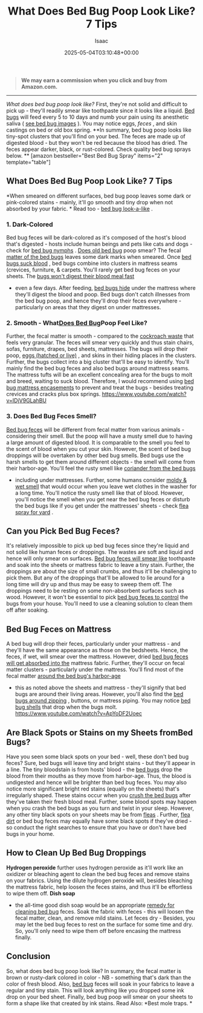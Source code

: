 ﻿---
author: Isaac
layout: post
title: What Does Bed Bug Poop Look Like? 7 Tips
date: '2025-05-04T03:10:48+00:00'
categories:
- Bed Bugs
- Guide
tags: []
slug: /what-does-bed-bug-poop-look-like/
lastmod: 2025-05-07T12:21:29+03:00
---
> **We may earn a commission when you click and buy from Amazon.com.**
>

---
*What does bed bug poop look like?*
First, they're not solid and difficult to pick up - they'll readily smear like toothpaste since it looks like a liquid.
[Bed bugs](https://nysipm.cornell.edu/whats-bugging-you/bed-bugs/bed-bug-faqs///)
will feed every 5 to 10 days and numb your pain using its anesthetic saliva (
[see bed bug images](https://pestpolicy.com/pictures-of-bed-bugs/)
). You may notice eggs,
*feces*
, and skin castings on bed or old box spring.
**In summary, bed bug poop looks like tiny-spot clusters that you'll find on your bed. The feces are made up of digested blood - but they won't be red because the blood has dried. The feces appear darker, black, or rust-colored. Check quality bed bug sprays below. **
[amazon bestseller="Best Bed Bug Spray" items="2" template="table"]
## What Does Bed Bug Poop Look Like? 7 Tips
*When smeared on different surfaces, bed bug poop leaves some dark or pink-colored stains - mainly, it'll go smooth and tiny drop when not absorbed by your fabric. *
Read too -
[bed bug look-a-like](https://pestpolicy.com/bugs-that-look-like-bed-bugs/)
.
### 1. Dark-Colored
Bed bug feces will be dark-colored as it's composed of the host's blood that's digested - hosts include human beings and pets like cats and dogs - check for
[bed bug nymphs](https://pestpolicy.com/baby-bed-bugs/)
.
[Does old bed bug](https://pestpolicy.com/does-lysol-kill-bed-bugs/)
poop smear? The fecal
[matter of the bed bugs](https://pestpolicy.com/best-bed-bug-steamer/)
leaves some dark marks when smeared. Once
[bed bugs suck blood](https://pestpolicy.com/best-bed-bug-spray/)
, bed bugs combine into clusters in mattress seams (crevices, furniture, & carpets.
You'll rarely get bed bug feces on your sheets. The
[bugs won't digest their blood meal fast](https://pestpolicy.com/how-to-get-rid-of-bed-bugs-fast/)
- even a few days. After feeding,
[bed bugs hide](https://pestpolicy.com/where-do-bed-bugs-hide/)
under the mattress where they'll digest the blood and poop.
Bed bugs don't catch illnesses from the bed bug poop, and hence they'll drop their feces everywhere - particularly on areas that they digest on under mattresses.
### 2. Smooth - What[Does Bed Bug](https://pestpolicy.com/does-bleach-kill-bed-bugs/)Poop Feel Like?
Further, the fecal matter is smooth - compared to the
[cockroach waste](https://pestpolicy.com/what-does-roach-poop-look-like/)
that feels very granular. The feces will smear very quickly and thus stain chairs, sofas, furniture, drapes, bed sheets, mattresses.
The bugs will drop their poop,
[eggs (hatched or live)](https://pestpolicy.com/bed-bug-eggs/)
, and skins in their hiding places in the clusters. Further, the bugs collect into a big cluster that'll be easy to identify.
You'll mainly find the bed bug feces and also bed bugs around mattress seams. The mattress tufts will be an excellent concealing area for the bugs to molt and breed, waiting to suck blood.
Therefore, I would recommend using
[bed bug mattress encasements](https://pestpolicy.com/best-bed-bug-mattress-encasements/)
to prevent and treat the bugs - besides treating crevices and cracks plus box springs.
https://www.youtube.com/watch?v=IDjV9GLahBU
### 3. Does Bed Bug Feces Smell?
[Bed bug feces](https://pestpolicy.com/bedlam-plus-bed-bug-spray-review/)
will be different from fecal matter from various animals - considering their smell. But the poop will have a musty smell due to having a large amount of digested blood.
It is comparable to the smell you feel to the scent of blood when you cut your skin. However, the scent of bed bug droppings will be overtaken by other bed bug smells.
Bed bugs use the harsh smells to get them around different objects - the smell will come from their harbor-age. You'll feel the rusty smell like
[coriander from the bed bugs](https://pestpolicy.com/can-bed-bugs-survive-in-water/)
- including under mattresses.
Further, some humans consider
[moldy & wet smell](https://pestpolicy.com/what-do-bed-bugs-smell-like/)
that would occur when you leave wet clothes in the washer for a long time. You'll notice the rusty smell like that of blood.
However, you'll notice the smell when you get near the bed bug feces or disturb the bed bugs like if you get under the mattresses' sheets - check
[flea spray for yard](https://pestpolicy.com/best-flea-spray-for-yard/)
.
## Can you Pick Bed Bug Feces?
It's relatively impossible to pick up bed bug feces since they're liquid and not solid like human feces or droppings. The wastes are soft and liquid and hence will only smear on surfaces.
[Bed bug feces will smear like](https://pestpolicy.com/can-bed-bugs-survive-in-water/)
toothpaste and soak into the sheets or mattress fabric to leave a tiny stain. Further, the droppings are about the size of small crumbs, and thus it'll be challenging to pick them.
But any of the droppings that'll be allowed to lie around for a long time will dry up and thus may be easy to sweep them off. The droppings need to be resting on some non-absorbent surfaces such as wood.
However, it won't be essential to pick
[bed bug feces to control](https://pestpolicy.com/can-bed-bugs-live-in-carpet/)
the bugs from your house. You'll need to use a cleaning solution to clean them off after soaking.
## Bed Bug Feces on Mattress
A bed bug will drop their feces, particularly under your mattress - and they'll have the same appearance as those on the bedsheets. Hence, the feces, if wet, will smear over the mattress.
However, dried
[bed bug feces will get absorbed into the](https://pestpolicy.com/can-bed-bugs-bite-through-clothing/)
mattress fabric. Further, they'll occur on fecal matter clusters - particularly under the mattress.
You'll find most of the fecal matter
[around the bed bug's harbor-age](https://pestpolicy.com/)
- this as noted above the sheets and mattress - they'll signify that bed bugs are around their living areas.
However, you'll also find the
[bed bugs around zipping](https://pestpolicy.com/do-bed-bug-bombs-work/)
, buttons, or mattress piping. You may notice
[bed bug shells](https://pestpolicy.com/are-bed-bug-eggs-hard-or-soft/)
that drop when the bugs molt.
https://www.youtube.com/watch?v=ApYoDF2Uoec
## Are Black Spots or Stains on my Sheets fromBed Bugs?
Have you seen some black spots on your bed - well, these don't bed bug feces? Sure, bed bugs will leave tiny and bright stains - but they'll appear in a line.
The tiny bloodstain is from hosts' blood - the
[bed bugs](https://pestpolicy.com/dead-bed-bugs/)
drop the blood from their mouths as they move from harbor-age. Thus, the blood is undigested and hence will be brighter than bed bug feces.
You may also notice more significant bright red stains (equally on the sheets) that's irregularly shaped. These stains occur when you
[crush the bed bugs](https://pestpolicy.com/what-happens-when-you-squish-a-bed-bug/)
after they've taken their fresh blood meal.
Further, some blood spots may happen when you crash the bed bugs as you turn and twist in your sleep. However, any other tiny black spots on your sheets may be from
[fleas](https://pestpolicy.com/what-do-fleas-look-like/)
.
Further,
[flea dirt](https://pestpolicy.com/what-is-flea-dirt/)
or bed bug feces may equally have some black spots if they've dried - so conduct the right searches to ensure that you have or don't have bed bugs in your home.
## How to Clean Up Bed Bug Droppings
**Hydrogen peroxide**
further uses hydrogen peroxide as it'll work like an oxidizer or bleaching agent to clean the bed bug feces and remove stains on your fabrics.
Using the dilute hydrogen peroxide will, besides bleaching the mattress fabric, help loosen the feces stains, and thus it'll be effortless to wipe them off.
**Dish soap**
- the all-time good dish soap would be an appropriate
[remedy for cleaning bed bug](https://pestpolicy.com/home-remedies-for-bed-bugs/)
feces. Soak the fabric with feces - this will loosen the fecal matter, clean, and remove mild stains.
Let feces dry - Besides, you may let the bed bug feces to rest on the surface for some time and dry. So, you'll only need to wipe them off before encasing the mattress finally.
## Conclusion
So, what does bed bug poop look like? In summary, the fecal matter is brown or rusty-dark colored in color - NB - something that's dark than the color of fresh blood.
Also,
[bed bug](https://pestpolicy.com/does-lysol-kill-bed-bugs/)
feces will soak in your fabrics to leave a regular and tiny stain. This will look anything like you dropped some ink drop on your bed sheet.
Finally, bed bug poop will smear on your sheets to form a shape like that created by ink stains. Read Also:
*Best mole traps. *